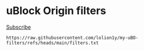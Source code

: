 # uBlock Origin filters

[Subscribe](https://subscribe.adblockplus.org?location=https%3A%2F%2Fraw.githubusercontent.com%2Flolion1y%2Fmy-uBO-filters%2Frefs%2Fheads%2Fmain%2Ffilters.txt&title=My%20uBlock%20filters)
```
https://raw.githubusercontent.com/lolion1y/my-uBO-filters/refs/heads/main/filters.txt
```
